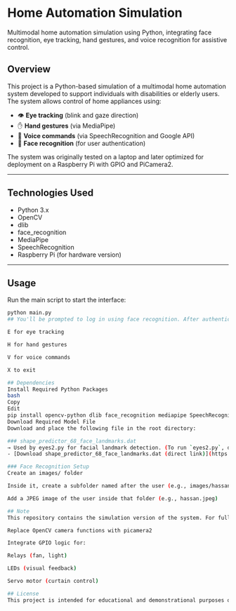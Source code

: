 # Home Automation Simulation

Multimodal home automation simulation using Python, integrating face recognition, eye tracking, hand gestures, and voice recognition for assistive control.

## Overview

This project is a Python-based simulation of a multimodal home automation system developed to support individuals with disabilities or elderly users. The system allows control of home appliances using:

- 👁️ **Eye tracking** (blink and gaze direction)
- ✋ **Hand gestures** (via MediaPipe)
- 🎤 **Voice commands** (via SpeechRecognition and Google API)
- 🧑 **Face recognition** (for user authentication)

The system was originally tested on a laptop and later optimized for deployment on a Raspberry Pi with GPIO and PiCamera2.

---

## Technologies Used

- Python 3.x  
- OpenCV  
- dlib  
- face_recognition  
- MediaPipe  
- SpeechRecognition  
- Raspberry Pi (for hardware version)

---

## Usage

Run the main script to start the interface:

```bash
python main.py
## You'll be prompted to log in using face recognition. After authentication, use:

E for eye tracking

H for hand gestures

V for voice commands

X to exit

## Dependencies
Install Required Python Packages
bash
Copy
Edit
pip install opencv-python dlib face_recognition mediapipe SpeechRecognition numpy
Download Required Model File
Download and place the following file in the root directory:

### shape_predictor_68_face_landmarks.dat 
→ Used by eyes2.py for facial landmark detection. (To run `eyes2.py`, download the Dlib facial landmark model manually:
- [Download shape_predictor_68_face_landmarks.dat (direct link)](https://github.com/AKSHAYUBHAT/TensorFace/blob/master/openface/models/dlib/shape_predictor_68_face_landmarks.dat?raw=true))

### Face Recognition Setup
Create an images/ folder

Inside it, create a subfolder named after the user (e.g., images/hassan/)

Add a JPEG image of the user inside that folder (e.g., hassan.jpeg)

## Note
This repository contains the simulation version of the system. For full deployment on a Raspberry Pi:

Replace OpenCV camera functions with picamera2

Integrate GPIO logic for:

Relays (fan, light)

LEDs (visual feedback)

Servo motor (curtain control)

## License
This project is intended for educational and demonstrational purposes only.
